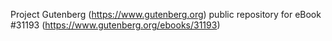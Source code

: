 Project Gutenberg (https://www.gutenberg.org) public repository for eBook #31193 (https://www.gutenberg.org/ebooks/31193)
